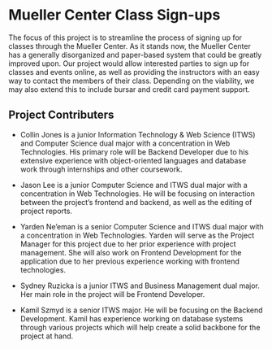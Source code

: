 # Mueller Center Class Sign-ups

The focus of this project is to streamline the process of signing up for classes through the Mueller Center. As it stands now, the Mueller Center has a generally disorganized and paper-based system that could be greatly improved upon. Our project would allow 
interested parties to sign up for classes and events online, as well as providing the instructors with an easy way to contact the members of their class. Depending on the viability, we may also extend this to include bursar and credit card payment support.

## Project Contributers

* Collin Jones is a junior Information Technology & Web Science (ITWS) and Computer Science dual major with a concentration in Web Technologies. His primary role will be Backend Developer due to his extensive experience with object-oriented languages and database 
work through internships and other coursework.

* Jason Lee is a junior Computer Science and ITWS dual major with a concentration in Web Technologies. He will be focusing on interaction between the project’s frontend and backend, as well as the editing of project reports.

* Yarden Ne’eman is a senior Computer Science and ITWS dual major with a concentration in Web Technologies. Yarden will serve as the Project Manager for this project due to her prior experience with project management. She will also work on Frontend Development 
for the application due to her previous experience working with frontend technologies.

* Sydney Ruzicka is a junior ITWS and Business Management dual major. Her main role in the project will be Frontend Developer.

* Kamil Szmyd is a senior ITWS major. He will be focusing on the Backend Development. Kamil has experience working on database systems through various projects which will help create a solid backbone for the project at hand.